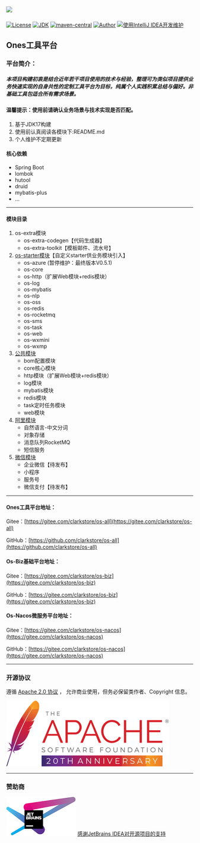[![](logo.png)](https://*.png "一站")
----
[![License](https://img.shields.io/badge/License-Apache--2.0-brightgreen.svg)](https://www.apache.org/licenses/LICENSE-2.0)
[![JDK](https://img.shields.io/badge/JDK-1.8+-green.svg)](https://www.oracle.com/technetwork/java/javase/downloads/index.html)
[![maven-central](https://maven-badges.herokuapp.com/maven-central/com.github.clarkstore/os-all/badge.svg)](https://maven-badges.herokuapp.com/maven-central/com.github.clarkstore/os-all)
[![Author](https://img.shields.io/badge/OneStop%20Author-Clark-blue.svg)](https://gitee.com/clarkstore/os-all/guide/donate)
[![使用IntelliJ IDEA开发维护](https://img.shields.io/badge/IntelliJ%20IDEA-提供支持-blue.svg)](https://www.jetbrains.com/?from=os-all)

## Ones工具平台
### 平台简介：
##### 本项目构建初衷是结合近年若干项目使用的技术与经验，整理可为类似项目提供业务快速实现的自身共性的定制工具平台为目标，纯属个人实践积累总结与偏好。非基础工具包适合所有需求场景。

#### 温馨提示：使用前请确认业务场景与技术实现是否匹配。
1. 基于JDK17构建
2. 使用前认真阅读各模块下:README.md
3. 个人维护不定期更新

#### 核心依赖
- Spring Boot
- lombok
- hutool
- druid
- mybatis-plus
- ...

---
#### 模块目录
1. os-extra模块
   - os-extra-codegen【代码生成器】
   - os-extra-toolkit【模板邮件、流水号】
2. [os-starter模块](os-starter/README.md)【自定义starter供业务模块引入】
   - os-azure (暂停维护：最终版本V0.5.1)
   - os-core
   - os-http（扩展Web模块+redis模块）
   - os-log
   - os-mybatis
   - os-nlp
   - os-oss
   - os-redis
   - os-rocketmq
   - os-sms
   - os-task
   - os-web
   - os-wxmini
   - os-wxmp
3. [公共模块](os-common/README.md)
   - bom配置模块
   - core核心模块
   - http模块（扩展Web模块+redis模块）
   - log模块
   - mybatis模块
   - redis模块
   - task定时任务模块
   - web模块
4. [阿里模块](os-ali/README.md)
   - 自然语言-中文分词
   - 对象存储
   - 消息队列RocketMQ
   - 短信服务
5. [微信模块](os-wx/README.md)
   - 企业微信【待发布】
   - 小程序
   - 服务号
   - 微信支付【待发布】

---

#### Ones工具平台地址：
Gitee：[https://gitee.com/clarkstore/os-all](https://gitee.com/clarkstore/os-all)

GitHub：[https://github.com/clarkstore/os-all](https://github.com/clarkstore/os-all)

#### Os-Biz基础平台地址：
Gitee：[https://gitee.com/clarkstore/os-biz](https://gitee.com/clarkstore/os-biz)

GitHub：[https://gitee.com/clarkstore/os-biz](https://gitee.com/clarkstore/os-biz)

#### Os-Nacos微服务平台地址：
Gitee：[https://gitee.com/clarkstore/os-nacos](https://gitee.com/clarkstore/os-nacos)

GitHub：[https://gitee.com/clarkstore/os-nacos](https://gitee.com/clarkstore/os-nacos)

---
### 开源协议
遵循 [Apache 2.0 协议](https://www.apache.org/licenses/LICENSE-2.0.html) ，
允许商业使用，但务必保留类作者、Copyright 信息。

![](apache.png)

---
### 赞助商
[![JetBrains IDEA](jetbrains.png)](https://jb.gg/OpenSource)
[感谢JetBrains IDEA对开源项目的支持](https://jb.gg/OpenSource)